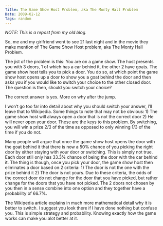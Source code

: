 ```yaml
---
Title: The Game Show Host Problem, aka The Monty Hall Problem
Date: 2009-02-12
Tags: random
---
```


_NOTE: This is a repost from my old blog._

So, me and my girlfriend went to see 21 last night and in the movie they make mention of The Game Show Host problem, aka The Monty Hall Problem.

The jist of the problem is this: You are on a game show. The host presents you with 3 doors, 1 of which has a car behind it, the other 2 have goats. The game show host tells you to pick a door. You do so, at which point the game show host opens up a door to show you a goat behind the door and then asks you if you would like to switch your choice to the other closed door. The question is then, should you switch your choice?

The correct answer is yes. More on why after the jump.

<!--more-->

I won’t go too far into detail about why you should switch your answer, I’ll leave that to Wikipedia. Some things to note that may not be obvious: 1) The game show host will always open a door that is not the correct door 2) He will never open your door. These are the keys to this problem. By switching, you will win a prize 2/3 of the time as opposed to only winning 1/3 of the time if you do not.

Many people will argue that once the game show host opens the door with the goat behind it that there is now a 50% chance of you picking the right door by either staying with your door or switching. This is simply not true. Each door still only has 33.3% chance of being the door with the car behind it. The thing is though, once you pick your door, the game show host then eliminates a door based on 2 criteria: 1) The door is not the one with the prize behind it 2) The door is not yours. Due to these criteria, the odds of the correct door do not change for the door that you have picked, but rather change for the doors that you have not picked. The 2 doors not chosen by you then in a sense combine into one option and they together have a probability of 66.7%.

The Wikipedia article explains in much more mathematical detail why it is better to switch. I suggest you look there if I have done nothing but confuse you. This is simple strategy and probability. Knowing exactly how the game works can make you alot better at it.
